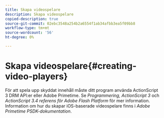 ```yaml
---
title: Skapa videospelare
description: Skapa videospelare
copied-description: true
source-git-commit: 02ebc3548a254b2a6554f1ab34afbb3ea5f09bb8
workflow-type: tm+mt
source-wordcount: '56'
ht-degree: 0%

---
```


# Skapa videospelare{#creating-video-players}

För att spela upp skyddat innehåll måste ditt program använda ActionScript 3 DRM API:er eller Adobe Primetime. Se *Programmering, ActionScript 3* och *ActionScript 3.4 referens för Adobe Flash Platform* för mer information. Information om hur du skapar iOS-baserade videospelare finns i *Adobe Primetime PSDK-dokumentation*.
